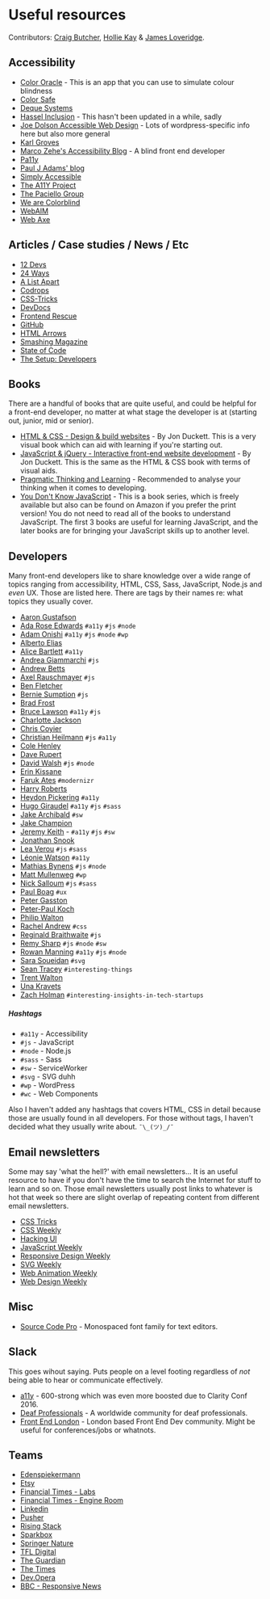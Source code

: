 # Useful resources

Contributors: [Craig Butcher](https://legobot.uk), [Hollie Kay](http://www.hollsk.co.uk) & [James Loveridge](http://j-m.es).

## Accessibility

- [Color Oracle](http://www.colororacle.org/) - This is an app that you can use to simulate colour blindness
- [Color Safe](http://colorsafe.co/)
- [Deque Systems](http://www.deque.com)
- [Hassel Inclusion](http://www.hassellinclusion.com) - This hasn't been updated in a while, sadly
- [Joe Dolson Accessible Web Design](https://www.joedolson.com) - Lots of wordpress-specific info here but also more general
- [Karl Groves](http://www.karlgroves.com)
- [Marco Zehe's Accessibility Blog](https://www.marcozehe.de) - A blind front end developer
- [Pa11y](https://www.pa11y.org)
- [Paul J Adams' blog](http://pauljadam.com/blog)
- [Simply Accessible](http://simplyaccessible.com)
- [The A11Y Project](http://www.a11yproject.com)
- [The Paciello Group](https://www.paciellogroup.com)
- [We are Colorblind](http://wearecolorblind.com/)
- [WebAIM](http://www.webaim.org)
- [Web Axe](http://www.webaxe.org) 

## Articles / Case studies / News / Etc

- [12 Devs](http://www.12devs.co.uk)
- [24 Ways](http://www.24ways.org)
- [A List Apart](http://www.alistapart.com)
- [Codrops](http://www.tympanus.net/codrops)
- [CSS-Tricks](http://www.css-tricks)
- [DevDocs](http://www.devdocs.io)
- [Frontend Rescue](http://uptodate.frontendrescue.org)
- [GitHub](http://www.github.com/blog)
- [HTML Arrows](http://htmlarrows.com/)
- [Smashing Magazine](http://www.smashingmagazine.com)
- [State of Code](http://www.stateofcode.com)
- [The Setup: Developers](http://www.usesthis.com/categories/developer)

## Books
There are a handful of books that are quite useful, and could be helpful for a front-end developer, no matter at what stage the developer is at (starting out, junior, mid or senior).

- [HTML & CSS - Design & build websites](http://www.htmlandcssbook.com/) - By Jon Duckett. This is a very visual book which can aid with learning if you're starting out.
- [JavaScript & jQuery - Interactive front-end website development](http://www.javascriptbook.com/) - By Jon Duckett. This is the same as the HTML & CSS book with terms of visual aids.
- [Pragmatic Thinking and Learning](http://pragprog.com/book/ahptl/pragmatic-thinking-and-learning) - Recommended to analyse your thinking when it comes to developing.
- [You Don't Know JavaScript](http://github.com/getify/You-Dont-Know-JS) - This is a book series, which is freely available but also can be found on Amazon if you prefer the print version! You do not need to read all of the books to understand JavaScript. The first 3 books are useful for learning JavaScript, and the later books are for bringing your JavaScript skills up to another level.

## Developers
Many front-end developers like to share knowledge over a wide range of topics ranging from accessibility, HTML, CSS, Sass, JavaScript, Node.js and _even_ UX. Those are listed here. There are tags by their names re: what topics they usually cover.

- [Aaron Gustafson](https://www.aaron-gustafson.com)
- [Ada Rose Edwards](https://www.ada.is) `#a11y` `#js` `#node`
- [Adam Onishi](http://www.adamonishi.com) `#a11y` `#js` `#node` `#wp`
- [Alberto Elias](http://www.aeliasnet.com)
- [Alice Bartlett](http://www.alicebartlett.co.uk) `#a11y`
- [Andrea Giammarchi](http://webreflection.blogspot.co.uk/) `#js`
- [Andrew Betts](https://www.trib.tv)
- [Axel Rauschmayer](http://www.2ality.com/) `#js`
- [Ben Fletcher](http://www.benfletcher.com)
- [Bernie Sumption](http://blog.berniesumption.com/) `#js`
- [Brad Frost](http://www.bradfrost.com)
- [Bruce Lawson](http://www.brucelawson.co.uk) `#a11y` `#js`
- [Charlotte Jackson](http://www.lottejackson.com/)
- [Chris Coyier](http://www.chriscoyier.net)
- [Christian Heilmann](https://www.christianheilmann.com) `#js` `#a11y`
- [Cole Henley](http://www.cole007.net)
- [Dave Rupert](http://www.daverupert.com)
- [David Walsh](http://www.davidwalsh.name) `#js` `#node`
- [Erin Kissane](http://www.incisive.nu)
- [Faruk Ates](http://www.farukat.es) `#modernizr`
- [Harry Roberts](http://www.csswizardry.com)
- [Heydon Pickering](http://www.heydonworks.com) `#a11y`
- [Hugo Giraudel](http://hugogiraudel.com) `#a11y` `#js` `#sass`
- [Jake Archibald](https://www.jakearchibald.com) `#sw`
- [Jake Champion](http://www.jakechampion.name)
- [Jeremy Keith](http://www.adactio.com/) - `#a11y` `#js` `#sw`
- [Jonathan Snook](http://www.snook.ca)
- [Lea Verou](http://lea.verou.me) `#js` `#sass`
- [Léonie Watson](http://tink.uk/) `#a11y`
- [Mathias Bynens](https://www.mathiasbynens.be) `#js` `#node`
- [Matt Mullenweg](http://ma.tt/) `#wp`
- [Nick Salloum](http://www.callmenick.com) `#js` `#sass`
- [Paul Boag](http://boagworld.com/) `#ux`
- [Peter Gasston](http://www.broken-links.com/)
- [Peter-Paul Koch](http://www.quirksmode.org/blog) 
- [Philip Walton](http://philipwalton.com)
- [Rachel Andrew](http://rachelandrew.co.uk) `#css`
- [Reginald Braithwaite](http://raganwald.com/) `#js`
- [Remy Sharp](http://remysharp.com) `#js` `#node` `#sw`
- [Rowan Manning](http://www.rowanmanning.com) `#a11y` `#js` `#node`
- [Sara Soueidan](http://sarasoueidan.com) `#svg`
- [Sean Tracey](http://sean.mtracey.org) `#interesting-things`
- [Trent Walton](http://www.trentwalton.com)
- [Una Kravets](http://www.una.im)
- [Zach Holman](http://www.zachholman.com) `#interesting-insights-in-tech-startups`

##### Hashtags
- `#a11y` - Accessibility
- `#js` - JavaScript
- `#node` - Node.js
- `#sass` - Sass
- `#sw` - ServiceWorker
- `#svg` - SVG duhh
- `#wp` - WordPress
- `#wc` - Web Components

Also I haven't added any hashtags that covers HTML, CSS in detail because those are usually found in all developers. For those without tags, I haven't decided what they usually write about.  `¯\_(ツ)_/¯`

## Email newsletters
Some may say 'what the hell?' with email newsletters... It is an useful resource to have if you don't have the time to search the Internet for stuff to learn and so on. Those email newsletters usually post links to whatever is hot that week so there are slight overlap of repeating content from different email newsletters.

- [CSS Tricks](http://www.css-tricks.com/the-new-newsletter)
- [CSS Weekly](http://www.css-weekly.com)
- [Hacking UI](http://www.hackingui.com)
- [JavaScript Weekly](http://www.javascriptweekly.com)
- [Responsive Design Weekly](http://www.responsivedesignweekly.com)
- [SVG Weekly](http://www.svgweekly.com)
- [Web Animation Weekly](http://www.rachelnabors.us1.list-manage.com/subscribe?u=0a8f219cf8284562f91a26ee9&id=d60f6683d2)
- [Web Design Weekly](http://www.web-design-weekly.com)

## Misc
- [Source Code Pro](https://github.com/adobe-fonts/source-code-pro/releases) - Monospaced font family for text editors.

## Slack
This goes wihout saying. Puts people on a level footing regardless of _not_ being able to hear or communicate effectively.

- [a11y](http://web-a11y.herokuapp.com) - 600-strong which was even more boosted due to Clarity Conf 2016.
- [Deaf Professionals](http://www.deafpros.com) - A worldwide community for deaf professionals.
- [Front End London](http://frontendlondon-slack.herokuapp.com) - London based Front End Dev community. Might be useful for conferences/jobs or whatnots.

## Teams
- [Edenspiekermann](http://dev.edenspiekermann.com)
- [Etsy](https://codeascraft.com)
- [Financial Times - Labs](https://labs.ft.com)
- [Financial Times - Engine Room](http://engineroom.ft.com/)
- [Linkedin](https://engineering.linkedin.com/blog)
- [Pusher](https://blog.pusher.com/)
- [Rising Stack](https://blog.risingstack.com/)
- [Sparkbox](http://seesparkbox.com/foundry)
- [Springer Nature](http://www.cruft.io)
- [TFL Digital](http://blog.tfl.gov.uk)
- [The Guardian](http://www.guardian.co.uk/info/developer-blog)
- [The Times](http://timesdigitaldevelopment.tumblr.com/)
- [Dev.Opera](https://dev.opera.com)
- [BBC - Responsive News](http://responsivenews.co.uk)
